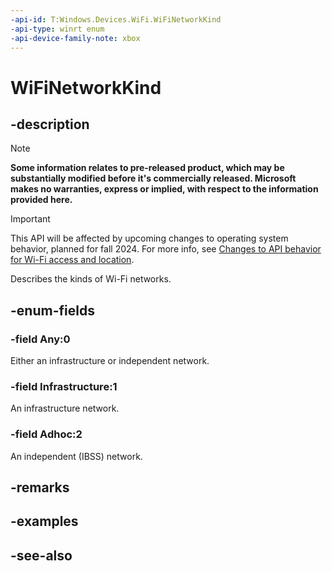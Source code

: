 ```yaml
---
-api-id: T:Windows.Devices.WiFi.WiFiNetworkKind
-api-type: winrt enum
-api-device-family-note: xbox
---
```


<!-- Enumeration syntax
public enum Windows.Devices.WiFi.WiFiNetworkKind : int
-->

# WiFiNetworkKind

## -description

> [!NOTE]
> **Some information relates to pre-released product, which may be substantially modified before it's commercially released. Microsoft makes no warranties, express or implied, with respect to the information provided here.**

> [!IMPORTANT]
> This API will be affected by upcoming changes to operating system behavior, planned for fall 2024. For more info, see [Changes to API behavior for Wi-Fi access and location](/windows/win32/nativewifi/wi-fi-access-location-changes).

Describes the kinds of Wi-Fi networks.

## -enum-fields
### -field Any:0
Either an infrastructure or independent network.

### -field Infrastructure:1
An infrastructure network.

### -field Adhoc:2
An independent (IBSS) network.


## -remarks

## -examples

## -see-also